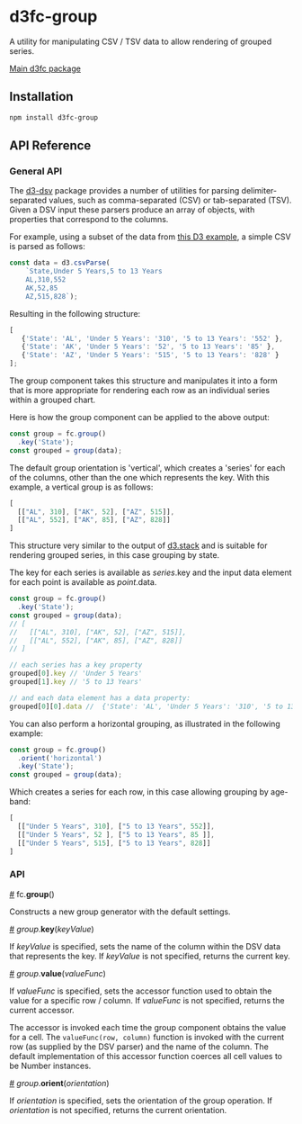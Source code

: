 # d3fc-group

A utility for manipulating CSV / TSV data to allow rendering of grouped series.

[Main d3fc package](https://github.com/ScottLogic/d3fc)

## Installation

```bash
npm install d3fc-group
```

## API Reference

### General API

The [d3-dsv](https://github.com/d3/d3-dsv) package provides a number of utilities for parsing delimiter-separated values, such as comma-separated (CSV) or tab-separated (TSV). Given a DSV input these parsers produce an array of objects, with properties that correspond to the columns.

For example, using a subset of the data from [this D3 example](https://bl.ocks.org/mbostock/3887051), a simple CSV is parsed as follows:

```javascript
const data = d3.csvParse(
    `State,Under 5 Years,5 to 13 Years
    AL,310,552
    AK,52,85
    AZ,515,828`);
```

Resulting in the following structure:

```javascript
[
   {'State': 'AL', 'Under 5 Years': '310', '5 to 13 Years': '552' },
   {'State': 'AK', 'Under 5 Years': '52', '5 to 13 Years': '85' },
   {'State': 'AZ', 'Under 5 Years': '515', '5 to 13 Years': '828' }
];
```

The group component takes this structure and manipulates it into a form that is more appropriate for rendering each row as an individual series within a grouped chart.

Here is how the group component can be applied to the above output:

```javascript
const group = fc.group()
  .key('State');
const grouped = group(data);
```

The default group orientation is 'vertical', which creates a 'series' for each of the columns, other than the one which represents the key. With this example, a vertical group is as follows:

```javascript
[
  [["AL", 310], ["AK", 52], ["AZ", 515]],
  [["AL", 552], ["AK", 85], ["AZ", 828]]
]
```

This structure very similar to the output of [d3.stack](https://github.com/d3/d3-shape#stacks) and is suitable for rendering grouped series, in this case grouping by state.

The key for each series is available as *series*.key and the input data element for each point is available as *point*.data.

```javascript
const group = fc.group()
  .key('State');
const grouped = group(data);
// [
//   [["AL", 310], ["AK", 52], ["AZ", 515]],
//   [["AL", 552], ["AK", 85], ["AZ", 828]]
// ]

// each series has a key property
grouped[0].key // 'Under 5 Years'
grouped[1].key // '5 to 13 Years'

// and each data element has a data property:
grouped[0][0].data //  {'State': 'AL', 'Under 5 Years': '310', '5 to 13 Years': '552' }
```

You can also perform a horizontal grouping, as illustrated in the following example:

```javascript
const group = fc.group()
  .orient('horizontal')
  .key('State');
const grouped = group(data);
```

Which creates a series for each row, in this case allowing grouping by age-band:

```javascript
[
  [["Under 5 Years", 310], ["5 to 13 Years", 552]],
  [["Under 5 Years", 52 ], ["5 to 13 Years", 85 ]],
  [["Under 5 Years", 515], ["5 to 13 Years", 828]]
]
```


### API

<a name="group" href="#group">#</a> fc.**group**()

Constructs a new group generator with the default settings.

<a name="group_key" href="#group_key">#</a> *group*.**key**(*keyValue*)

If *keyValue* is specified, sets the name of the column within the DSV data that represents the key. If *keyValue* is not specified, returns the current key.

<a name="group_value" href="#group_value">#</a> *group*.**value**(*valueFunc*)

If *valueFunc* is specified, sets the accessor function used to obtain the value for a specific row / column. If *valueFunc* is not specified, returns the current accessor.

The accessor is invoked each time the group component obtains the value for a cell. The `valueFunc(row, column)` function is invoked with the current row (as supplied by the DSV parser) and the name of the column. The default implementation of this accessor function coerces all cell values to be Number instances.

<a name="group_orient" href="#group_orient">#</a> *group*.**orient**(*orientation*)

If *orientation* is specified, sets the orientation of the group operation. If *orientation* is not specified, returns the current orientation.
